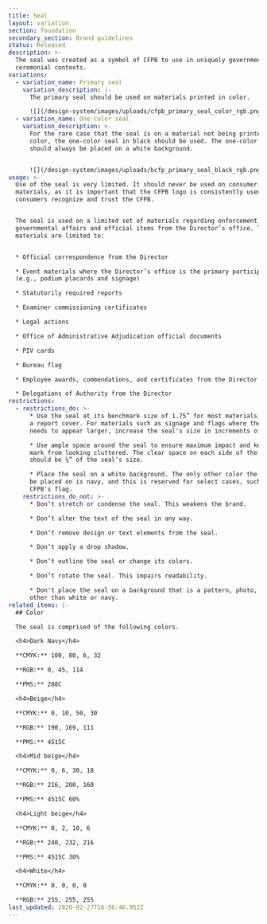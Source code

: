 ```yaml
---
title: Seal
layout: variation
section: foundation
secondary_section: Brand guidelines
status: Released
description: >-
  The seal was created as a symbol of CFPB to use in uniquely governmental and
  ceremonial contexts.
variations:
  - variation_name: Primary seal
    variation_description: |-
      The primary seal should be used on materials printed in color.

      ![](/design-system/images/uploads/cfpb_primary_seal_color_rgb.png)
  - variation_name: One-color seal
    variation_description: >-
      For the rare case that the seal is on a material not being printed in full
      color, the one-color seal in black should be used. The one-color seal
      should always be placed on a white background.


      ![](/design-system/images/uploads/bcfp_primary_seal_black_rgb.png)
usage: >-
  Use of the seal is very limited. It should never be used on consumer-facing
  materials, as it is important that the CFPB logo is consistently used to help
  consumers recognize and trust the CFPB. 


  The seal is used on a limited set of materials regarding enforcement,
  governmental affairs and official items from the Director’s office. These
  materials are limited to:


  * Official correspondence from the Director

  * Event materials where the Director’s office is the primary participant
  (e.g., podium placards and signage)

  * Statutorily required reports

  * Examiner commissioning certificates

  * Legal actions

  * Office of Administrative Adjudication official documents

  * PIV cards

  * Bureau flag

  * Employee awards, commendations, and certificates from the Director

  * Delegations of Authority from the Director
restrictions:
  - restrictions_do: >-
      * Use the seal at its benchmark size of 1.75” for most materials, such as
      a report cover. For materials such as signage and flags where the seal
      needs to appear larger, increase the seal's size in increments of 0.5”. 

      * Use ample space around the seal to ensure maximum impact and keep the
      mark from looking cluttered. The clear space on each side of the seal
      should be ¼” of the seal’s size. 

      * Place the seal on a white background. The only other color the seal may
      be placed on is navy, and this is reserved for select cases, such as the
      CFPB's flag.
    restrictions_do_not: >-
      * Don’t stretch or condense the seal. This weakens the brand. 

      * Don’t alter the text of the seal in any way.

      * Don’t remove design or text elements from the seal. 

      * Don’t apply a drop shadow.

      * Don’t outline the seal or change its colors.

      * Don’t rotate the seal. This impairs readability.

      * Don't place the seal on a background that is a pattern, photo, or color
      other than white or navy.
related_items: |-
  ## Color

  The seal is comprised of the following colors.

  <h4>Dark Navy</h4>

  **CMYK:** 100, 80, 6, 32

  **RGB:** 0, 45, 114

  **PMS:** 288C

  <h4>Beige</h4>

  **CMYK:** 0, 10, 50, 30

  **RGB:** 190, 169, 111

  **PMS:** 4515C

  <h4>Mid beige</h4>

  **CMYK:** 0, 6, 30, 18

  **RGB:** 216, 200, 160

  **PMS:** 4515C 60%

  <h4>Light beige</h4>

  **CMYK:** 0, 2, 10, 6

  **RGB:** 240, 232, 216

  **PMS:** 4515C 30%

  <h4>White</h4>

  **CMYK:** 0, 0, 0, 0

  **RGB:** 255, 255, 255
last_updated: 2020-02-27T16:56:46.952Z
---
```

